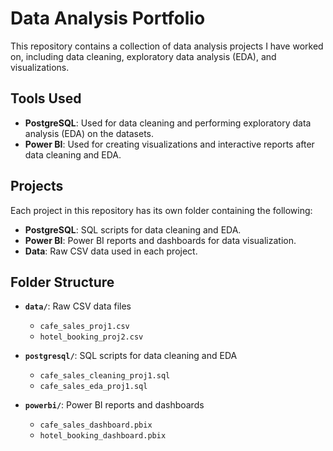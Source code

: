 # Data Analysis Portfolio

This repository contains a collection of data analysis projects I have worked on, including data cleaning, exploratory data analysis (EDA), and visualizations.

## Tools Used
- **PostgreSQL**: Used for data cleaning and performing exploratory data analysis (EDA) on the datasets.
- **Power BI**: Used for creating visualizations and interactive reports after data cleaning and EDA.

## Projects
Each project in this repository has its own folder containing the following:
- **PostgreSQL**: SQL scripts for data cleaning and EDA.
- **Power BI**: Power BI reports and dashboards for data visualization.
- **Data**: Raw CSV data used in each project.

## Folder Structure

- **`data/`**: Raw CSV data files
  - `cafe_sales_proj1.csv`
  - `hotel_booking_proj2.csv`
  
- **`postgresql/`**: SQL scripts for data cleaning and EDA
  - `cafe_sales_cleaning_proj1.sql`
  - `cafe_sales_eda_proj1.sql`
  
- **`powerbi/`**: Power BI reports and dashboards
  - `cafe_sales_dashboard.pbix`
  - `hotel_booking_dashboard.pbix`
